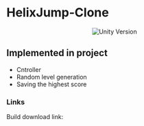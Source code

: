 # HelixJump-Clone
<p align="center">
  
  <img src="https://img.shields.io/badge/Unity%20version-2020.3.25f1-blue" alt="Unity Version">
  
</p>

## Implemented in project

* Cntroller
* Random level generation
* Saving the highest score


### Links
Build download link: 
